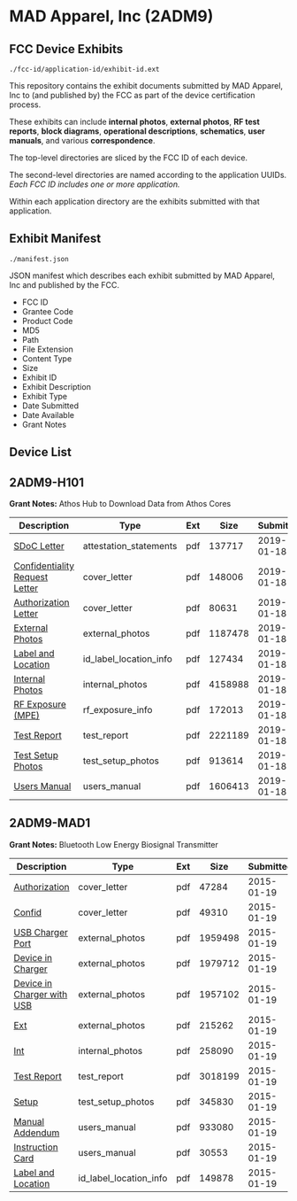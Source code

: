 # MAD Apparel, Inc (2ADM9)
## FCC Device Exhibits

```
./fcc-id/application-id/exhibit-id.ext
```

This repository contains the exhibit documents submitted by MAD Apparel, Inc to (and published by) the FCC as part of the device certification process.

These exhibits can include **internal photos**, **external photos**, **RF test reports**, **block diagrams**, **operational descriptions**, **schematics**, **user manuals**, and various **correspondence**.

The top-level directories are sliced by the FCC ID of each device.

The second-level directories are named according to the application UUIDs. *Each FCC ID includes one or more application.*

Within each application directory are the exhibits submitted with that application. 

## Exhibit Manifest

```
./manifest.json
```

JSON manifest which describes each exhibit submitted by MAD Apparel, Inc and published by the FCC.

- FCC ID
- Grantee Code
- Product Code
- MD5
- Path
- File Extension
- Content Type
- Size
- Exhibit ID
- Exhibit Description
- Exhibit Type
- Date Submitted
- Date Available
- Grant Notes

## Device List
## 2ADM9-H101
**Grant Notes:** Athos Hub to Download Data from Athos Cores

| Description | Type | Ext | Size | Submitted | Available |
| ----------- | ---- | --- | ---- | --------- | --------- |
| [SDoC Letter](2ADM9-H101/1733f5512130547ed92c7fdff8edc0e2/4131276.pdf) | attestation_statements | pdf | 137717 | 2019-01-18 | 2019-01-18 |
| [Confidentiality Request Letter](2ADM9-H101/1733f5512130547ed92c7fdff8edc0e2/4130308.pdf) | cover_letter | pdf | 148006 | 2019-01-18 | 2019-01-18 |
| [Authorization Letter](2ADM9-H101/1733f5512130547ed92c7fdff8edc0e2/4131294.pdf) | cover_letter | pdf | 80631 | 2019-01-18 | 2019-01-18 |
| [External Photos](2ADM9-H101/1733f5512130547ed92c7fdff8edc0e2/4130305.pdf) | external_photos | pdf | 1187478 | 2019-01-18 | 2019-07-17 |
| [Label and Location](2ADM9-H101/1733f5512130547ed92c7fdff8edc0e2/4131277.pdf) | id_label_location_info | pdf | 127434 | 2019-01-18 | 2019-01-18 |
| [Internal Photos](2ADM9-H101/1733f5512130547ed92c7fdff8edc0e2/4130306.pdf) | internal_photos | pdf | 4158988 | 2019-01-18 | 2019-07-17 |
| [RF Exposure (MPE)](2ADM9-H101/1733f5512130547ed92c7fdff8edc0e2/4130372.pdf) | rf_exposure_info | pdf | 172013 | 2019-01-18 | 2019-01-18 |
| [Test Report](2ADM9-H101/1733f5512130547ed92c7fdff8edc0e2/4130371.pdf) | test_report | pdf | 2221189 | 2019-01-18 | 2019-01-18 |
| [Test Setup Photos](2ADM9-H101/1733f5512130547ed92c7fdff8edc0e2/4130370.pdf) | test_setup_photos | pdf | 913614 | 2019-01-18 | 2019-07-17 |
| [Users Manual](2ADM9-H101/1733f5512130547ed92c7fdff8edc0e2/4130307.pdf) | users_manual | pdf | 1606413 | 2019-01-18 | 2019-07-17 |
## 2ADM9-MAD1
**Grant Notes:** Bluetooth Low Energy Biosignal Transmitter

| Description | Type | Ext | Size | Submitted | Available |
| ----------- | ---- | --- | ---- | --------- | --------- |
| [Authorization](2ADM9-MAD1/cd8bef4d21025c0e2d4710ac8228ab47/2506573.pdf) | cover_letter | pdf | 47284 | 2015-01-19 | 2015-01-19 |
| [Confid](2ADM9-MAD1/cd8bef4d21025c0e2d4710ac8228ab47/2506575.pdf) | cover_letter | pdf | 49310 | 2015-01-19 | 2015-01-19 |
| [USB Charger Port](2ADM9-MAD1/cd8bef4d21025c0e2d4710ac8228ab47/2506565.pdf) | external_photos | pdf | 1959498 | 2015-01-19 | 2015-01-19 |
| [Device in Charger](2ADM9-MAD1/cd8bef4d21025c0e2d4710ac8228ab47/2506566.pdf) | external_photos | pdf | 1979712 | 2015-01-19 | 2015-01-19 |
| [Device in Charger with USB](2ADM9-MAD1/cd8bef4d21025c0e2d4710ac8228ab47/2506567.pdf) | external_photos | pdf | 1957102 | 2015-01-19 | 2015-01-19 |
| [Ext](2ADM9-MAD1/cd8bef4d21025c0e2d4710ac8228ab47/2506569.pdf) | external_photos | pdf | 215262 | 2015-01-19 | 2015-01-19 |
| [Int](2ADM9-MAD1/cd8bef4d21025c0e2d4710ac8228ab47/2506570.pdf) | internal_photos | pdf | 258090 | 2015-01-19 | 2015-01-19 |
| [Test Report](2ADM9-MAD1/cd8bef4d21025c0e2d4710ac8228ab47/2506576.pdf) | test_report | pdf | 3018199 | 2015-01-19 | 2015-01-19 |
| [Setup](2ADM9-MAD1/cd8bef4d21025c0e2d4710ac8228ab47/2506572.pdf) | test_setup_photos | pdf | 345830 | 2015-01-19 | 2015-01-19 |
| [Manual Addendum](2ADM9-MAD1/cd8bef4d21025c0e2d4710ac8228ab47/2506571.pdf) | users_manual | pdf | 933080 | 2015-01-19 | 2015-01-19 |
| [Instruction Card](2ADM9-MAD1/cd8bef4d21025c0e2d4710ac8228ab47/2506574.pdf) | users_manual | pdf | 30553 | 2015-01-19 | 2015-01-19 |
| [Label and Location](2ADM9-MAD1/cd8bef4d21025c0e2d4710ac8228ab47/2506568.pdf) | id_label_location_info | pdf | 149878 | 2015-01-19 | 2015-01-19 |
